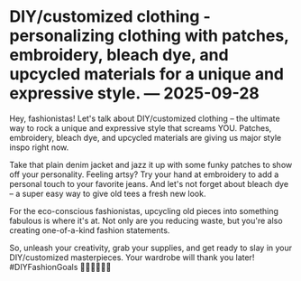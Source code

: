# DIY/customized clothing - personalizing clothing with patches, embroidery, bleach dye, and upcycled materials for a unique and expressive style. — 2025-09-28

Hey, fashionistas! Let's talk about DIY/customized clothing – the ultimate way to rock a unique and expressive style that screams YOU. Patches, embroidery, bleach dye, and upcycled materials are giving us major style inspo right now.

Take that plain denim jacket and jazz it up with some funky patches to show off your personality. Feeling artsy? Try your hand at embroidery to add a personal touch to your favorite jeans. And let's not forget about bleach dye – a super easy way to give old tees a fresh new look.

For the eco-conscious fashionistas, upcycling old pieces into something fabulous is where it's at. Not only are you reducing waste, but you're also creating one-of-a-kind fashion statements.

So, unleash your creativity, grab your supplies, and get ready to slay in your DIY/customized masterpieces. Your wardrobe will thank you later! #DIYFashionGoals 💁🏼‍♀️✨👖🎨
